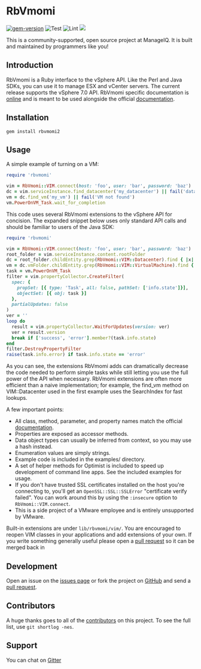 # RbVmomi

[<img src="https://badge.fury.io/rb/rbvmomi2.svg" alt="gem-version">](https://rubygems.org/gems/rbvmomi2)
![Test](https://github.com/ManageIQ/rbvmomi2/workflows/Test/badge.svg)
![Lint](https://github.com/ManageIQ/rbvmomi2/workflows/Lint/badge.svg)
[<img src="https://badges.gitter.im/vmware/rbvmomi.svg">](https://gitter.im/vmware/rbvmomi)

This is a community-supported, open source project at ManageIQ. It is built and
maintained by programmers like you!

## Introduction

RbVmomi is a Ruby interface to the vSphere API. Like the Perl and Java SDKs,
you can use it to manage ESX and vCenter servers. The current release
supports the vSphere 7.0 API. RbVmomi specific documentation is
[online](http://rdoc.info/github/ManageIQ/rbvmomi2/master/frames) and is meant to
be used alongside the official [documentation](http://pubs.vmware.com/vsphere-65/index.jsp#com.vmware.wssdk.apiref.doc/right-pane.html).

## Installation

    gem install rbvmomi2

## Usage

A simple example of turning on a VM:

```ruby
require 'rbvmomi'

vim = RbVmomi::VIM.connect(host: 'foo', user: 'bar', password: 'baz')
dc = vim.serviceInstance.find_datacenter('my_datacenter') || fail('datacenter not found')
vm = dc.find_vm('my_vm') || fail('VM not found')
vm.PowerOnVM_Task.wait_for_completion
```

This code uses several RbVmomi extensions to the vSphere API for concision.
The expanded snippet below uses only standard API calls and should be familiar
to users of the Java SDK:

```ruby
require 'rbvmomi'

vim = RbVmomi::VIM.connect(host: 'foo', user: 'bar', password: 'baz')
root_folder = vim.serviceInstance.content.rootFolder
dc = root_folder.childEntity.grep(RbVmomi::VIM::Datacenter).find { |x| x.name == 'mydatacenter' } || fail('datacenter not found')
vm = dc.vmFolder.childEntity.grep(RbVmomi::VIM::VirtualMachine).find { |x| x.name == 'my_vm' } || fail('VM not found')
task = vm.PowerOnVM_Task
filter = vim.propertyCollector.CreateFilter(
  spec: {
    propSet: [{ type: 'Task', all: false, pathSet: ['info.state']}],
    objectSet: [{ obj: task }]
  },
  partialUpdates: false
)
ver = ''
loop do
  result = vim.propertyCollector.WaitForUpdates(version: ver)
  ver = result.version
  break if ['success', 'error'].member?(task.info.state)
end
filter.DestroyPropertyFilter
raise(task.info.error) if task.info.state == 'error'
```

As you can see, the extensions RbVmomi adds can dramatically decrease the code
needed to perform simple tasks while still letting you use the full power of
the API when necessary. RbVmomi extensions are often more efficient than a
naive implementation; for example, the find_vm method on VIM::Datacenter used
in the first example uses the SearchIndex for fast lookups.

A few important points:

*   All class, method, parameter, and property names match the official [documentation](http://pubs.vmware.com/vsphere-65/index.jsp#com.vmware.wssdk.apiref.doc/right-pane.html).
*   Properties are exposed as accessor methods.
*   Data object types can usually be inferred from context, so you may use a hash instead.
*   Enumeration values are simply strings.
*   Example code is included in the examples/ directory.
*   A set of helper methods for Optimist is included to speed up development of
    command line apps. See the included examples for usage.
*   If you don't have trusted SSL certificates installed on the host you're
    connecting to, you'll get an `OpenSSL::SSL::SSLError` "certificate verify
    failed". You can work around this by using the `:insecure` option to
    `RbVmomi::VIM.connect`.
*   This is a side project of a VMware employee and is entirely unsupported by
    VMware.


Built-in extensions are under `lib/rbvmomi/vim/`. You are encouraged to reopen
VIM classes in your applications and add extensions of your own. If you write
something generally useful please open a [pull request](https://github.com/ManageIQ/rbvmomi2/pulls) so it can be merged back in

## Development

Open an issue on the [issues page](https://github.com/ManageIQ/rbvmomi2/issues)
or  fork the project on [GitHub](https://github.com/ManageIQ/rbvmomi2) and send a
[pull request](https://github.com/ManageIQ/rbvmomi2/pulls).

## Contributors

A huge thanks goes to all of the [contributors](https://github.com/ManageIQ/rbvmomi2/graphs/contributors) on this project.
To see the full list, use `git shortlog -nes`.

## Support

You can chat on [Gitter](https://gitter.im/vmware/rbvmomi)
